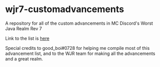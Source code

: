# wjr7-customadvancements
A repository for all of the custom advancements in MC Discord's Worst Java Realm Rev 7

Link to the list is [here](https://github.com/nachog2003/wjr7-customadvancements/blob/master/ADVANCEMENTS)

Special credits to good_boi#0728 for helping me compile most of this advancement list, and to the WJR team for making all the advancements and a great realm.
